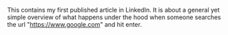 This contains my first published article in LinkedIn. It is about a general yet simple overview of what happens under the hood when someone searches the url "https://www.google.com" and hit enter.
